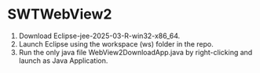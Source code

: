 # SWTWebView2

1. Download Eclipse-jee-2025-03-R-win32-x86_64.
2. Launch Eclipse using the workspace (ws) folder in the repo.
3. Run the only java file WebView2DownloadApp.java by right-clicking and launch as Java Application.

